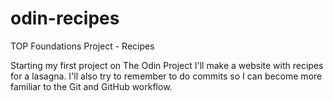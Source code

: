 # odin-recipes
TOP Foundations Project - Recipes

Starting my first project on The Odin Project
I'll make a website with recipes for a lasagna. I'll also try to remember to do commits so I can become more familiar to the Git and GitHub workflow.